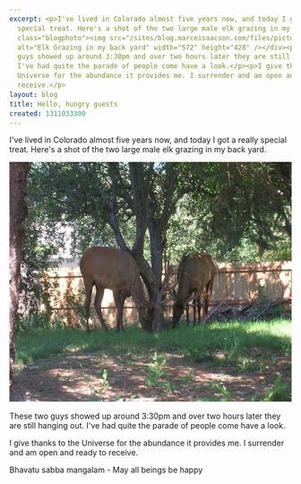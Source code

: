 ```yaml
---
excerpt: <p>I've lived in Colorado almost five years now, and today I got a really
  special treat. Here's a shot of the two large male elk grazing in my back yard.</p><div
  class="blogphoto"><img src="/sites/blog.marceisaacson.com/files/pictures/elk-grazing.jpg"
  alt="Elk Grazing in my back yard" width="572" height="428" /></div><p>These two
  guys showed up around 3:30pm and over two hours later they are still hanging out.
  I've had quite the parade of people come have a look.</p><p>I give thanks to the
  Universe for the abundance it provides me. I surrender and am open and ready to
  receive.</p>
layout: blog
title: Hello, hungry guests
created: 1311033300
---
```

<p>I've lived in Colorado almost five years now, and today I got a really special treat. Here's a shot of the two large male elk grazing in my back yard.</p><div class="blogphoto"><img src="/sites/blog.marceisaacson.com/files/pictures/elk-grazing.jpg" alt="Elk Grazing in my back yard" width="572" height="428" /></div><p>These two guys showed up around 3:30pm and over two hours later they are still hanging out. I've had quite the parade of people come have a look.</p><p>I give thanks to the Universe for the abundance it provides me. I surrender and am open and ready to receive.</p><p>Bhavatu sabba mangalam - May all beings be happy</p>

